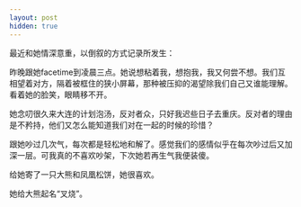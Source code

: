```yaml
---
layout: post
hidden: true
---
```

最近和她情深意重，以倒叙的方式记录所发生：

昨晚跟她facetime到凌晨三点。她说想粘着我，想抱我，我又何尝不想。我们互相望着对方，隔着被框住的狭小屏幕，那种被压抑的渴望除我们自己又谁能理解。看着她的脸笑，眼睛移不开。

她念叨很久来大连的计划泡汤，反对者众，只好我迟些日子去重庆。反对者的理由是不矜持，他们又怎么能知道我们对在一起的时候的珍惜？

跟她吵过几次气，每次都是轻松地和解了。感觉我们的感情似乎在每次吵过后又加深一层。可我真的不喜欢吵架，下次她若再生气我便装傻。

给她寄了一只大熊和凤凰松饼，她很喜欢。

她给大熊起名“叉烧”。